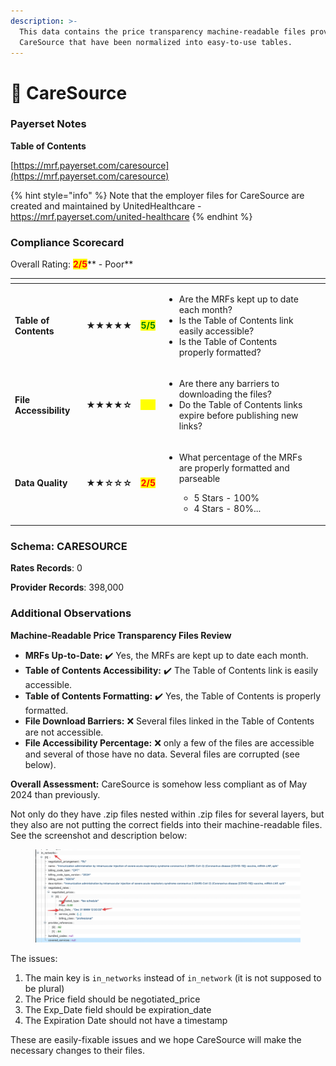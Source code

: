 ```yaml
---
description: >-
  This data contains the price transparency machine-readable files provided by
  CareSource that have been normalized into easy-to-use tables.
---
```


# 🔴 CareSource

### Payerset Notes

**Table of Contents**

[https://mrf.payerset.com/caresource](https://mrf.payerset.com/caresource)

{% hint style="info" %}
Note that the employer files for CareSource are created and maintained by UnitedHealthcare - https://mrf.payerset.com/united-healthcare
{% endhint %}

### Compliance Scorecard

Overall Rating: <mark style="color:red;">**2/5**</mark>** - Poor**

<table data-view="cards"><thead><tr><th></th><th></th><th></th><th></th><th data-hidden data-card-cover data-type="files"></th></tr></thead><tbody><tr><td><strong>Table of Contents</strong></td><td><strong>★★★★★</strong></td><td><mark style="color:green;"><strong>5/5</strong></mark></td><td><ul><li>Are the MRFs kept up to date each month? </li><li>Is the Table of Contents link easily accessible?</li><li>Is the Table of Contents properly formatted?</li></ul></td><td></td></tr><tr><td><strong>File Accessibility</strong></td><td><strong>★★★★☆</strong></td><td><mark style="color:yellow;"><strong>4/5</strong></mark></td><td><ul><li>Are there any barriers to downloading the files?</li><li>Do the Table of Contents links expire before publishing new links?</li></ul></td><td></td></tr><tr><td><strong>Data Quality</strong></td><td><strong>★★☆☆☆</strong></td><td><mark style="color:red;"><strong>2/5</strong></mark></td><td><ul><li><p>What percentage of the MRFs are properly formatted and parseable</p><ul><li>5 Stars - 100%</li><li>4 Stars - 80%...</li></ul></li></ul></td><td></td></tr></tbody></table>

### Schema: CARESOURCE

**Rates Records**: 0

**Provider Records**: 398,000

### Additional Observations

**Machine-Readable Price Transparency Files Review**

* **MRFs Up-to-Date:** ✔️ Yes, the MRFs are kept up to date each month.
* **Table of Contents Accessibility:** ✔️ The Table of Contents link is easily accessible.
* **Table of Contents Formatting:** ✔️ Yes, the Table of Contents is properly formatted.
* **File Download Barriers:** ❌ Several files linked in the Table of Contents are not accessible.
* **File Accessibility Percentage:** ❌ only a few of the files are accessible and several of those have no data. Several files are corrupted (see below).

**Overall Assessment:** CareSource is somehow less compliant as of May 2024 than previously.

Not only do they have .zip files nested within .zip files for several layers, but they also are not putting the correct fields into their machine-readable files. See the screenshot and description below:

<figure><img src="../.gitbook/assets/CleanShot 2024-05-31 at 14.26.20@2x.png" alt=""><figcaption></figcaption></figure>

The issues:

1. The main key is `in_networks` instead of `in_network` (it is not supposed to be plural)
2. The Price field should be negotiated\_price
3. The Exp\_Date field should be expiration\_date
4. The Expiration Date should not have a timestamp

These are easily-fixable issues and we hope CareSource will make the necessary changes to their files.
